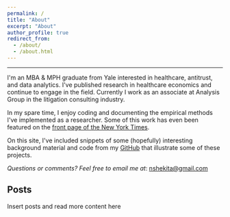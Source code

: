 ```yaml
---
permalink: /
title: "About"
excerpt: "About"
author_profile: true
redirect_from: 
  - /about/
  - /about.html
---
```

------


I'm an MBA & MPH graduate from Yale interested in healthcare, antitrust, and data analytics. I've published research in healthcare economics and continue to engage in the field. Currently I work as an associate at Analysis Group in the litigation consulting industry. 

In my spare time, I enjoy coding and documenting the empirical methods I've implemented as a researcher. Some of this work has even been featured on the [front page of the New York Times](https://www.nytimes.com/2017/07/24/upshot/the-company-behind-many-surprise-emergency-room-bills.html). 

On this site, I've included snippets of some (hopefully) interesting background material and code from my [GitHub](https://github.com/nathanshekita) that illustrate some of these projects. 

*Questions or comments? Feel free to email me at*: [nshekita@gmail.com](mailto:nshekita@gmail.com)

Posts
------
Insert posts and read more content here
